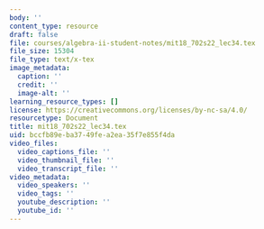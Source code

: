 ```yaml
---
body: ''
content_type: resource
draft: false
file: courses/algebra-ii-student-notes/mit18_702s22_lec34.tex
file_size: 15304
file_type: text/x-tex
image_metadata:
  caption: ''
  credit: ''
  image-alt: ''
learning_resource_types: []
license: https://creativecommons.org/licenses/by-nc-sa/4.0/
resourcetype: Document
title: mit18_702s22_lec34.tex
uid: bccfb89e-ba37-49fe-a2ea-35f7e855f4da
video_files:
  video_captions_file: ''
  video_thumbnail_file: ''
  video_transcript_file: ''
video_metadata:
  video_speakers: ''
  video_tags: ''
  youtube_description: ''
  youtube_id: ''
---
```

